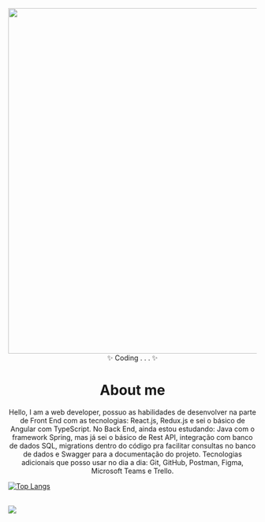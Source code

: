 <div align="center">
  <img src="https://github.com/gabrielFrc/gabrielFrc/assets/70562629/de8b19b3-277d-4f4d-b7ef-3a20328c6362" width="700">
</div>

<div align="center">
  ✨ Coding . . . ✨
  <h1>About me</h1>
  <p>Hello, I am a web developer, possuo as habilidades de desenvolver na parte de Front End com as tecnologias: React.js, Redux.js e sei o básico de Angular com TypeScript. No Back End, ainda estou estudando: Java com o framework Spring, mas já sei o básico de Rest API, integração com banco de dados SQL, migrations dentro do código pra facilitar consultas no banco de dados e Swagger para a documentação do projeto. Tecnologias adicionais que posso usar no dia a dia: Git, GitHub, Postman, Figma, Microsoft Teams e Trello.</p>
</div>

<div>
  
  [![Top Langs](https://github-readme-stats-git-masterrstaa-rickstaa.vercel.app/api/top-langs/?username=gabrielFrc&&layout=donut-vertical&theme=dracula&exclude_repo=github-readme-stats)](https://github.com/anuraghazra/github-readme-stats)
</div>

<br>

<div> 
  <a href="https://www.linkedin.com/in/gabriel-f-82328b214/" target="_blank"><img src="https://img.shields.io/badge/-LinkedIn-%230077B5?style=for-the-badge&logo=linkedin&logoColor=white" target="_blank"></a> 
</div>

